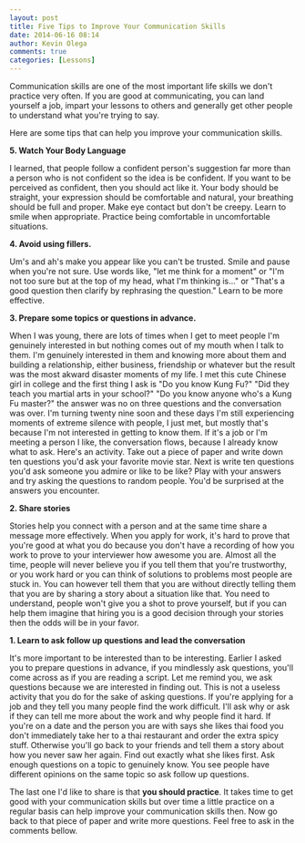 ```yaml
---
layout: post
title: Five Tips to Improve Your Communication Skills
date: 2014-06-16 08:14
author: Kevin Olega
comments: true
categories: [Lessons]
---
```

Communication skills are one of the most important life skills we don't practice very often. If you are good at communicating, you can land yourself a job, impart your lessons to others and generally get other people to understand what you're trying to say.

Here are some tips that can help you improve your communication skills.

<strong>5. Watch Your Body Language</strong>

I learned, that people follow a confident person's suggestion far more than a person who is not confident so the idea is be confident. If you want to be perceived as confident, then you should act like it. Your body should be straight, your expression should be comfortable and natural, your breathing should be full and proper. Make eye contact but don't be creepy. Learn to smile when appropriate. Practice being comfortable in uncomfortable situations.

<strong>4. Avoid using fillers.</strong>

Um's and ah's make you appear like you can't be trusted. Smile and pause when you're not sure. Use words like, "let me think for a moment" or "I'm not too sure but at the top of my head, what I'm thinking is..." or "That's a good question then clarify by rephrasing the question." Learn to be more effective.

<strong>3. Prepare some topics or questions in advance.</strong>

When I was young, there are lots of times when I get to meet people I'm genuinely interested in but nothing comes out of my mouth when I talk to them. I'm genuinely interested in them and knowing more about them and building a relationship, either business, friendship or whatever but the result was the most akward disaster moments of my life. I met this cute Chinese girl in college and the first thing I ask is "Do you know Kung Fu?" "Did they teach you martial arts in your school?" "Do you know anyone who's a Kung Fu master?" the answer was no on three questions and the conversation was over. I'm turning twenty nine soon and these days I'm still experiencing moments of extreme silence with people, I just met, but mostly that's because I'm not interested in getting to know them. If it's a job or I'm meeting a person I like, the conversation flows, because I already know what to ask. Here's an activity. Take out a piece of paper and write down ten questions you'd ask your favorite movie star. Next is write ten questions you'd ask someone you admire or like to be like? Play with your answers and try asking the questions to random people. You'd be surprised at the answers you encounter.

<strong>2. Share stories</strong>

Stories help you connect with a person and at the same time share a message more effectively. When you apply for work, it's hard to prove that you're good at what you do because you don't have a recording of how you work to prove to your interviewer how awesome you are. Almost all the time, people will never believe you if you tell them that you're trustworthy, or you work hard or you can think of solutions to problems most people are stuck in. You can however tell them that you are without directly telling them that you are by sharing a story about a situation like that. You need to understand, people won't give you a shot to prove yourself, but if you can help them imagine that hiring you is a good decision through your stories then the odds will be in your favor.

<strong>1. Learn to ask follow up questions and lead the conversation</strong>

It's more important to be interested than to be interesting. Earlier I asked you to prepare questions in advance, if you mindlessly ask questions, you'll come across as if you are reading a script. Let me remind you, we ask questions because we are interested in finding out. This is not a useless activity that you do for the sake of asking questions. If you're applying for a job and they tell you many people find the work difficult. I'll ask why or ask if they can tell me more about the work and why people find it hard. If you're on a date and the person you are with says she likes thai food you don't immediately take her to a thai restaurant and order the extra spicy stuff. Otherwise you'll go back to your friends and tell them a story about how you never saw her again. Find out exactly what she likes first. Ask enough questions on a topic to genuinely know. You see people have different opinions on the same topic so ask follow up questions.

The last one I'd like to share is that <strong>you should practice</strong>. It takes time to get good with your communication skills but over time a little practice on a regular basis can help improve your communication skills then. Now go back to that piece of paper and write more questions. Feel free to ask in the comments bellow.
